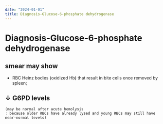 ```yaml
---
date: "2024-01-01"
title: Diagnosis-Glucose-6-phosphate dehydrogenase
---
```


# Diagnosis-Glucose-6-phosphate dehydrogenase

## smear may show
* RBC Heinz bodies (oxidized Hb)
	that result in bite cells once removed by spleen;

## ↓ G6PD levels
	(may be normal after acute hemolysis
	: because older RBCs have already lysed and young RBCs may still have near-normal levels)


